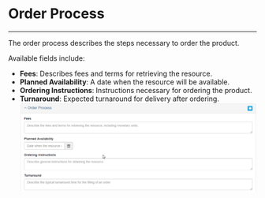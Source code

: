 # Order Process

---

The order process describes the steps necessary to order the product.

Available fields include:

* **Fees**: Describes fees and terms for retrieving the resource.
* **Planned Availability**: A date when the resource will be available.
* **Ordering Instructions**: Instructions necessary for ordering the product.
* **Turnaround**: Expected turnaround for delivery after ordering. ![](/assets/order_process.png)



